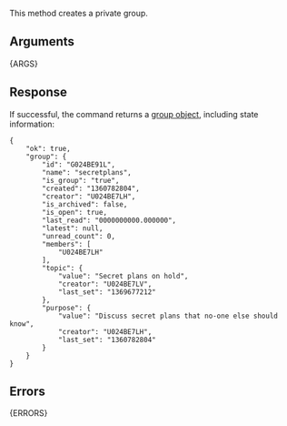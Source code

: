 This method creates a private group.


## Arguments

{ARGS}


## Response

If successful, the command returns a [group object](/types/group), including state information:

    {
        "ok": true,
        "group": {
            "id": "G024BE91L",
            "name": "secretplans",
            "is_group": "true",
            "created": "1360782804",
            "creator": "U024BE7LH",
            "is_archived": false,
            "is_open": true,
            "last_read": "0000000000.000000",
            "latest": null,
            "unread_count": 0,
            "members": [
                "U024BE7LH"
            ],
            "topic": {
                "value": "Secret plans on hold",
                "creator": "U024BE7LV",
                "last_set": "1369677212"
            },
            "purpose": {
                "value": "Discuss secret plans that no-one else should know",
                "creator": "U024BE7LH",
                "last_set": "1360782804"
            }
        }
    }


## Errors

{ERRORS}


